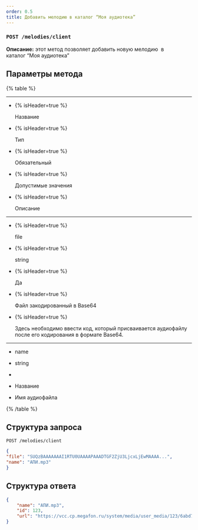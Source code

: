 ```yaml
---
order: 0.5
title: Добавить мелодию в каталог “Моя аудиотека”
---
```


### `POST /melodies/client`

**Описание:** этот метод позволяет добавить новую мелодию  в каталог “Моя аудиотека”

## Параметры метода

{% table %}

---

*  {% isHeader=true %}

   Название

*  {% isHeader=true %}

   Тип

*  {% isHeader=true %}

   Обязательный

*  {% isHeader=true %}

   Допустимые значения

*  {% isHeader=true %}

   Описание

---

*  {% isHeader=true %}

   file

*  {% isHeader=true %}

   string

*  {% isHeader=true %}

   Да

*  {% isHeader=true %}

   Файл закодированный в Base64

*  {% isHeader=true %}

   Здесь необходимо ввести код, который присваивается аудиофайлу после его кодирования в формате Base64.

---

*  name

*  string

*  

*  Название

*  Имя аудиофайла

{% /table %}

## Структура запроса

`POST /melodies/client`

```json
{
"file": "SUQzBAAAAAAAI1RTU0UAAAAPAAADTGF2ZjU3LjcxLjEwMAAAA...",
"name": "АПИ.mp3"
}
```

## Структура ответа

```json
{
    "name": "АПИ.mp3",
    "id": 123,
    "url": "https://vcc.cp.megafon.ru/system/media/user_media/123/6abd7a5b632ff220f3fef702408e1b7a/"
}
```